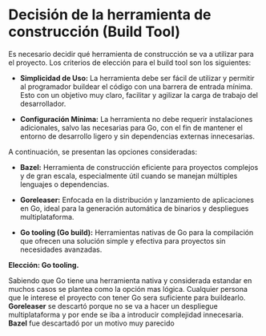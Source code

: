 # Decisión de la herramienta de construcción (Build Tool)

Es necesario decidir qué herramienta de construcción se va a utilizar para el proyecto. Los criterios de elección para el build tool son los siguientes:

- **Simplicidad de Uso:** La herramienta debe ser fácil de utilizar y permitir al programador buildear el código con una barrera de entrada mínima. Esto con un objetivo muy claro, facilitar y agilizar la carga de trabajo del desarrollador. 

- **Configuración Mínima:** La herramienta no debe requerir instalaciones adicionales, salvo las necesarias para Go, con el fin de mantener el entorno de desarrollo ligero y sin dependencias externas innecesarias.


 A continuación, se presentan las opciones consideradas:

- **Bazel:** Herramienta de construcción eficiente para proyectos complejos y de gran escala, especialmente útil cuando se manejan múltiples lenguajes o dependencias.

- **Goreleaser:** Enfocada en la distribución y lanzamiento de aplicaciones en Go, ideal para la generación automática de binarios y despliegues multiplataforma.

- **Go tooling (Go build):** Herramientas nativas de Go para la compilación que ofrecen una solución simple y efectiva para proyectos sin necesidades avanzadas.


**Elección: Go tooling.**

Sabiendo que Go tiene una herramienta nativa y considerada estandar en muchos casos se plantea como la opción mas lógica. Cualquier persona que le interese 
el proyecto con tener Go sera suficiente para buildearlo. **Goreleaser** se descartó porque no se va a hacer un despliegue multiplataforma y por ende se iba a 
introducir complejidad innecesaria. **Bazel** fue descartadó por un motivo muy parecido